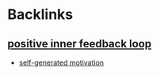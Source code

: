 
# Backlinks
## [positive inner feedback loop](<positive inner feedback loop.md>)
- [self-generated motivation](<self-generated motivation.md>)

